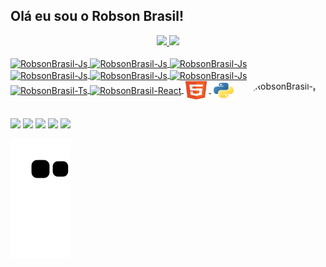 ## Olá eu sou o Robson Brasil!
<div align="center">
  <a href="https://github.com/Robson-Brasil">
  <img height="180em" src="https://github-readme-stats.vercel.app/api?username=Robson-Brasil&show_icons=true&theme=dracula&include_all_commits=true&count_private=true"/>
  <img height="180em" src="https://github-readme-stats.vercel.app/api/top-langs/?username=Robson-Brasil&layout=compact&langs_count=7&theme=dracula"/>
</div>
  
<div style="display: inline_block"><br>
  <img align="center" alt="RobsonBrasil-Js" height="30" width="40" src="https://cdn.jsdelivr.net/gh/devicons/devicon/icons/github/github-original-wordmark.svg">
  <img align="center" alt="RobsonBrasil-Js" height="30" width="40" src="https://cdn.jsdelivr.net/gh/devicons/devicon/icons/git/git-plain.svg">
  <img align="center" alt="RobsonBrasil-Js" height="30" width="40" src="https://cdn.jsdelivr.net/gh/devicons/devicon/icons/arduino/arduino-original-wordmark.svg">
  <img align="center" alt="RobsonBrasil-Js" height="30" width="40" src="https://cdn.jsdelivr.net/gh/devicons/devicon/icons/raspberrypi/raspberrypi-original.svg">
  <img align="center" alt="RobsonBrasil-Js" height="30" width="40" src="https://cdn.jsdelivr.net/gh/devicons/devicon/icons/cplusplus/cplusplus-original.svg">
  <img align="center" alt="RobsonBrasil-Js" height="30" width="40" src="https://nodered.org/about/resources/media/node-red-icon.svg">
  <img align="center" alt="RobsonBrasil-Ts" height="30" width="40" src="https://esp8266.ru/wp-content/uploads/espressif.png">
  <img align="center" alt="RobsonBrasil-React" height="30" width="40" src="https://cdn.jsdelivr.net/gh/devicons/devicon/icons/nodejs/nodejs-original.svg">
  <img align="center" alt="RobsonBrasil-HTML" height="30" width="40" src="https://raw.githubusercontent.com/devicons/devicon/master/icons/html5/html5-original.svg">
  <img align="center" alt="RobsonBrasil-Python" height="30" width="40" src="https://raw.githubusercontent.com/devicons/devicon/master/icons/python/python-original.svg">
  <img align="right" alt="RobsonBrasil-pic" height="150" style="border-radius:50px;" src="https://github.com/Robson-Brasil/Imagens-Arduino-ESP32-ESP32LoRa/blob/master/f1e0e3f85ec7aa5afcca2936176cc6ed.gif">
</div>

##
                                                                                          
<div> 
  <a href="https://www.youtube.com/channel/UCnrVfxfXJulqCpq2ubsgIIQ" target="_blank"><img src="https://img.shields.io/badge/YouTube-FF0000?style=for-the-badge&logo=youtube&logoColor=white" target="_blank"></a>
  <a href="https://www.instagram.com/robsonbrasil" target="_blank"><img src="https://img.shields.io/badge/-Instagram-%23E4405F?style=for-the-badge&logo=instagram&logoColor=white" target="_blank"></a>
 	<a href="https://twitter.com/RobsonBrasill" target="_blank"><img src="https://img.shields.io/badge/Twitter-1DA1F2?style=for-the-badge&logo=twitter&logoColor=white" target="_blank"></a>
 <a href="https://www.facebook.com/RobsonBrasill/" target="_blank"><img src="https://img.shields.io/badge/Facebook-1877F2?style=for-the-badge&logo=facebook&logoColor=white" target="_blank"></a> 
  <a href = "mailto:robsonbrasil.emailparticular@gmail.com"><img src="https://img.shields.io/badge/-Gmail-%23333?style=for-the-badge&logo=gmail&logoColor=white" target="_blank"></a>   
  
  ![Snake animation](https://github.com/rafaballerini/rafaballerini/blob/output/github-contribution-grid-snake.svg)
 
</div>
